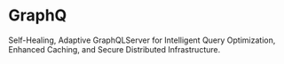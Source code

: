 # GraphQ
Self-Healing, Adaptive GraphQLServer for Intelligent Query Optimization, Enhanced Caching, and Secure Distributed Infrastructure.
